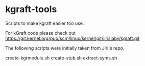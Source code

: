 kgraft-tools
============

Scripts to make kgraft easier too use. 

For kGraft code please check out 
   https://git.kernel.org/pub/scm/linux/kernel/git/jirislaby/kgraft.git

The following scripts were initially taken from Jiri's repo.

create-kgrmodule.sh
create-stub.sh
extract-syms.sh


